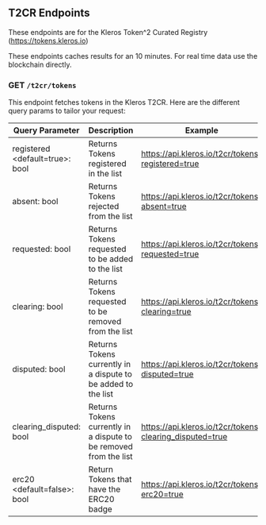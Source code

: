 ## T2CR Endpoints

These endpoints are for the Kleros Token^2 Curated Registry (https://tokens.kleros.io)

These endpoints caches results for an 10 minutes. For real time data use the blockchain directly.

### GET `/t2cr/tokens`

This endpoint fetches tokens in the Kleros T2CR. Here are the different query params to tailor your request:

| Query Parameter                 | Description                                                       | Example                                                     |
|---------------------------------|-------------------------------------------------------------------|-------------------------------------------------------------|
| registered <default=true>: bool | Returns Tokens registered in the list                             | https://api.kleros.io/t2cr/tokens?registered=true         |
| absent: bool                    | Returns Tokens rejected from the list                             | https://api.kleros.io/t2cr/tokens?absent=true             |
| requested: bool                 | Returns Tokens requested to be added to the list                  | https://api.kleros.io/t2cr/tokens?requested=true          |
| clearing: bool                  | Returns Tokens requested to be removed from the list              | https://api.kleros.io/t2cr/tokens?clearing=true           |
| disputed: bool                  | Returns Tokens currently in a dispute to be added to the list     | https://api.kleros.io/t2cr/tokens?disputed=true           |
| clearing_disputed: bool        | Returns Tokens currently in a dispute to be removed from the list  | https://api.kleros.io/t2cr/tokens?clearing_disputed=true  |
| erc20 <default=false>: bool     | Return Tokens that have the ERC20 badge                           | https://api.kleros.io/t2cr/tokens?erc20=true              |
